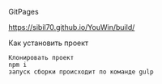 GitPages

https://sibil70.github.io/YouWin/build/

Как установить проект

    Клонировать проект
    npm i
    запуск сборки происходит по команде gulp
